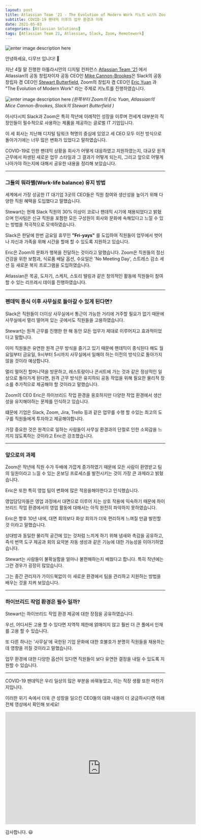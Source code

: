 ```yaml
---
layout: post
title: Atlassian Team '21 - The Evolution of Modern Work 키노트 with Zoom & Slack CEO
subtitle: COVID-19 팬데믹 이후의 업무 환경과 미래
date: 2021-05-03
categories: [Atlassian Solutions]
tags: [Atlassian Team 21, Atlassian, Slack, Zoom, Remotework]
---
```

![enter image description here](https://i2.wp.com/atlassianblog.wpengine.com/wp-content/uploads/2020/04/brand-4570-how-to-lead-remotely-when-you-dont-have-a-clue@2x.png?w=2240&ssl=1)


안녕하세요, 디무브 입니다! :balloon:

지난 4월 말 진행한 아틀라시안의 디지털 컨퍼런스 [Atlassian Team '21](https://events.atlassian.com/team21) 에서 Atlassian의 공동 창립자이자 공동 CEO인 [Mike Cannon-Brookes](https://www.linkedin.com/in/mcannonbrookes)은 Slack의 공동 창립자 겸 CEO인 [Stewart Butterfield](https://www.linkedin.com/in/butterfield), Zoom의 창립자 겸 CEO인 [Eric Yuan](https://www.linkedin.com/in/ericsyuan) 과 "The Evolution of Modern Work" 라는 주제로 키노트를 진행하였습니다. 

![enter image description here](https://static.ffx.io/images/$zoom_0.53,$multiply_0.5855,$ratio_1.776846,$width_1059,$x_1,$y_0/t_crop_custom/e_sharpen:25,q_85,f_auto/50082adc8cf5638e333be0833ce4e54d308902b1)
*(왼쪽부터 Zoom의 Eric Yuan, Atlassian의 Mice Cannon-Brookes, Slack의 Stewart Butterfield )*

아시다시피 Slack과 Zoom은 특히 작년에 이례적인 성장을 이루며 전세계 대부분의 직장인들이 필수적으로 사용하는 제품을 제공하는 글로벌 IT 기업입니다. 

이 세 회사는 지난해 디지털 팀워크 혁명의 중심에 있었고 세 CEO 모두 이전 방식으로 돌아가기에는 너무 많은 변화가 있었다고 말하였습니다. 

COVID-19로 인한 팬데믹 상황을 회사가 어떻게 대응하였고 지원하였는지, 대규모 원격 근무에서 파생된 새로운 업무 스타일과 그 결과가 어떻게 되는지, 그리고 앞으로 어떻게 나아가야 하는지에 대해서 공유한 내용을 정리해 보았습니다. 

---

### 그들의 워라밸(Work-life balance) 유지 방법

세계에서 가장 성공한 IT 대기업 3곳의 CEO들은 직원 참여와 생산성을 높이기 위해 다양한 직원 혜택을 도입했다고 말했습니다.

Stewart는 현재 Slack 직원의 30% 이상이 코로나 팬데믹 시기에 채용되었다고 밝혔으며 인사팀은 신규 직원을 포함한 모든 구성원이 회사와 문화에 속해있다고 느낄 수 있는 방법을 적극적으로 모색하였습니다. 

Slack은 한달에 한번 금요일 휴무인 **"Fri-yays"** 를 도입하여 직원들이 업무에서 벗어나 자신과 가족을 위해 시간을 할애 할 수 있도록 지원하고 있습니다.

Eric은 Zoom의 문화가 행복을 전달하는 것이라고 말했습니다. 
Zoom은 직원들의 정신 건강을 위한 보험과, 식료품 배달 옵션, 수요일은 'No Meeting Day', 스트레스 감소 세션 등 새로운 복지 프로그램을 도입하였습니다. 

Atlassian은 목공, 도자기, 스케치, 스토리 텔링과 같은 창의적인 활동에 직원들이 참여할 수 있는 리프레시 데이를 진행하였습니다. 


---

### 펜데믹 종식 이후 사무실로 돌아갈 수 있게 된다면?

Slack은 직원들이 더이상 사무실에서 통근이 가능한 거리에 거주할 필요가 없기 때문에 사무실에서 멀리 떨어져 있는 곳에서도 직원들을 고용하였습니다.

Stewart는 원격 근무를 진행한 한 해 동안 모든 업무가 제대로 이루어지고 효과적이었다고 말합니다. 

이미 직원들은 유연한 원격 근무 방식을 즐기고 있기 때문에 팬데믹이 종식된다 해도 월요일부터 금요일, 9시부터 5시까지 사무실에서 일해야 하는 이전의 방식으로 돌아가지 않을 것이라 예상합니다. 

멀리 떨어진 할머니댁을 방문하고, 레스토랑이나 콘서트에 가는 것과 같은 정상적인 일상으로 돌아가게 된다면, 원격 근무 방식은 유지하되 공동 작업을 위해 필요한 물리적 장소를 추가적으로 제공해야 할 것이라고 말했습니다. 
 
Zoom의 CEO Eric은 하이브리드 작업 환경을 옹호하지만 다양한 작업 환경에서 생산성을 유지해야하는 문제를 인식하고 있습니다. 

떄문에 기업은 Slack, Zoom, Jira, Trello 등과 같은 업무를 수행 할 수있는 최고의 도구를 직원들에게 투자하고 제공해야합니다. 

가장 중요한 것은 원격으로 일하는 사람들이 사무실 환경과의 단절로 인한 소외감을 느끼지 않도록하는 것이라고 Eric은 강조했습니다.


---

### 앞으로의 과제 

Zoom은 작년에 직원 수가 두배에 가깝게 증가하였기 때문에 모든 사람이 환영받고 팀의 일원이라고 느낄 수 있는 온보딩 프로세스를 발전시키는 것이 가장 큰 과제라고 밝혔습니다. 

Eric은 또한 특히 영업 팀이 변화에 많은 적응을해야한다고 인식했습니다. 

영업담당자들은 영업 과정에서 대면으로 이루어 지는 상호 작용에 익숙하기 때문에 하이브리드 작업 환경에서의 영업 활동에 대해서는 아직 완전히 파악하지 못하였습니다. 

Eric은 향후 10년 내에, 대면 회의보다 화상 회의가 더욱 편리하게 느껴질 만큼 발전할 것 이라고 말했습니다. 

상대방과 동일한 물리적 공간에 있는 것처럼 느끼게 하기 위해 냄새와 촉감을 공유하고, 즉석 번역 도구 제공과 회의 요약본 자동 생성과 같은 기능에 대한 가능성을 이야기하였습니다. 

Stewart는 사람들이 불확실함을 얼마나 불편해하는지 배웠다고 합니다. 특히 작년에는 그런 경우가 굉장히 많았습니다. 

그는 중간 관리자가 가이드북없이 이 새로운 환경에서 팀을 관리하고 지원하는 방법을 배우는 것을 지켜 보았습니다. 


---

### 하이브리드 작업 환경은 필수 일까? 

Stewart는 하이브리드 작업 환경 제공에 대한 장점을 공유하였습니다.

우선, 어디서든 고용 할 수 있다면 지역적 제한에 얽매이지 않고 훨씬 더 큰 풀에서 인재를 고용 할 수 있습니다. 

또 다른 하나는 '사무실'에 국한된 기업 문화에 대한 호불호가 분명히 직원들을 채용하는데 영향을 끼칠 것이라고 말했습니다. 

업무 환경에 대한 다양한 옵션이 있다면 직원들이 보다 유연한 결정을 내릴 수 있도록 지원할 수 있습니다. 


---

COVID-19 팬데믹은 우리 일상의 많은 부분을 바꿔놓았고, 이는 직장 생활 또한 마찬가지입니다. 

이러한 위기 속에서 더욱 큰 성장을 일으킨 CEO들의 대화 내용이 더 궁금하시다면 아래 전체 영상에서 확인해 보세요! 

<iframe width="600" height="354" src="https://www.youtube.com/embed/FipL3DrtNLY" title="YouTube video player" frameborder="0" allow="accelerometer; autoplay; clipboard-write; encrypted-media; gyroscope; picture-in-picture" allowfullscreen></iframe>

감사합니다. :smiley: 
<!--stackedit_data:
eyJoaXN0b3J5IjpbLTE1OTkzODYzODJdfQ==
-->
